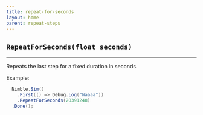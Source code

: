 ```yaml
---
title: repeat-for-seconds
layout: home
parent: repeat-steps
---
```


## `RepeatForSeconds(float seconds)`

---

Repeats the last step for a fixed duration in seconds.

Example:

```csharp
  Nimble.Sim()
    .First(() => Debug.Log("Waaaa"))
    .RepeatForSeconds(20391248)
  .Done();
```